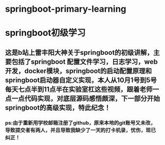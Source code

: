 # springboot-primary-learning
# springboot初级学习
## 这是b站上雷丰阳大神关于springboot的初级讲解，主要包括了springboot 配置文件学习，日志学习，web开发，docker模块，springboot的启动配置原理和springboot启动器自定义实现，本人从10月1号到5号每天七点半到11点半在实验室杠这些视频，跟着老师一点一点代码实现，对底层源码感悟颇深，下一部分开始springboot的高级实现，特此纪念！

### ps:由于重新用学校邮箱注册了github，原来本地的git账号又未改，导致提交者有两人，并且导致我缺少了一天的打卡机录，忧伤，现已纠正！

